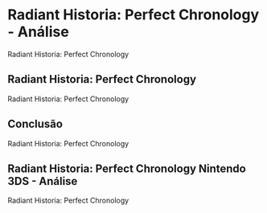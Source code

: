 ---
---

# Radiant Historia: Perfect Chronology - Análise

Radiant Historia: Perfect Chronology

## Radiant Historia: Perfect Chronology

Radiant Historia: Perfect Chronology

## Conclusão

Radiant Historia: Perfect Chronology

## Radiant Historia: Perfect Chronology Nintendo 3DS - Análise

Radiant Historia: Perfect Chronology
